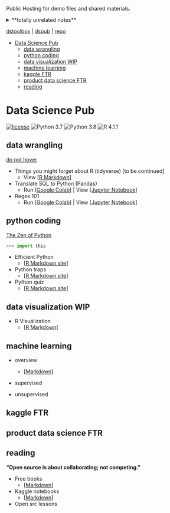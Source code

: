 Public Hosting for demo files and shared materials.

<details markdown="1">
<summary>
**totally unrelated notes**
</summary>

If the content is about R written in `Rmarkdown`, then I will use theme `rmdformats::readthedown:`

If it is about Python but rendered in `Rmarkdown`, then the theme will be `rmdformats::downcute:`
</details>

[dstoolbox](https://wq1701.github.io/dstoolbox/) | [dspub](https://wq1701.github.io/dspub/) | [repo](https://github.com/wq1701/dspub)



- [Data Science Pub](#data-science-pub)
	- [data wrangling](#data-wrangling)
	- [python coding](#python-coding)
	- [data visualization WIP](#data-visualization-wip)
	- [machine learning](#machine-learning)
	- [kaggle FTR](#kaggle-ftr)
	- [product data science FTR](#product-data-science-ftr)
	- [reading](#reading)


# Data Science Pub

[![license](https://img.shields.io/github/license/mashape/apistatus.svg)](https://github.com/wq1701/dspub/blob/main/LICENSE)
![Python 3.7](https://img.shields.io/badge/python-3.7-blue.svg)
![Python 3.8](https://img.shields.io/badge/python-3.8-blue.svg)
![R 4.1.1](https://img.shields.io/badge/R-4.1.1-blue.svg)

## data wrangling


[do not hover](a "In terms of data cleaning and visualization, R is better than Python. Bite me.")


- Things you might forget about R (tidyverse) [to be continued]
	- View [[R Markdown](https://wq1701.github.io/dspub/data_wrangling/r_tidyverse/cheatsheet.html)]
- Translate SQL to Python (Pandas)
	- Run [[Google Colab](https://colab.research.google.com/github/wq1701/dspub/blob/main/data_wrangling/python/py2sql.ipynb)] \| View [[Jupyter Notebook](https://nbviewer.org/github/wq1701/dspub/blob/main/data_wrangling/python/py2sql.ipynb)]
- Regex 101
	- Run [[Google Colab](https://colab.research.google.com/github/wq1701/dspub/blob/main/data_wrangling/python/regex_101.ipynb)] \| View [[Jupyter Notebook](https://nbviewer.org/github/wq1701/dspub/blob/main/data_wrangling/python/regex_101.ipynb)]


## python coding

[The Zen of Python](https://peps.python.org/pep-0020/)

```python
>>> import this
```

- Efficient Python
	- [[R Markdown site](https://wq1701.github.io/dspub/python_coding/py_effici.html)]
- Python traps
	- [[R Markdown site](https://wq1701.github.io/dspub/python_coding/py_traps.html)]
- Python quiz
	- [[R Markdown site](https://wq1701.github.io/dspub/python_coding/py_guess.html)]

## data visualization WIP

- R Visualization
	- [[R Markdown](https://wq1701.github.io/dspub/data_viz/rplots/rviz.html)]

## machine learning

- overview
	- [[Markdown](https://wq1701.github.io/dspub/machine-learning/overview.html)]

- supervised

- unsupervised

## kaggle FTR

## product data science FTR

## reading

**“Open source is about collaborating; not competing.”**

- Free books
	- [[Markdown](https://wq1701.github.io/dspub/reading/freebooks.html)]
- Kaggle notebooks
	- [[Markdown](https://wq1701.github.io/dspub/reading/kaggle-notebooks.html)]
- Open src lessons
